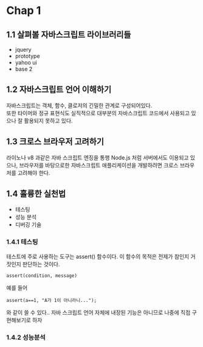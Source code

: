 # Chap 1

## 1.1 살펴볼 자바스크립트 라이브러리들

* jquery
* prototype
* yahoo ui
* base 2


## 1.2 자바스크립트 언어 이해하기 

자바스크립트는 객체, 함수, 클로저의 긴밀한 관계로 구성되어있다.   
또한 타이머와 정규 표현식도 실직적으로 대부분의 자바스크립트 코드에서 사용되고 있으나 잘 활용되지 못하고 있다. 


## 1.3 크로스 브라우저 고려하기 

라이노나 v8 과같은 자바 스크립트 엔징을 통행 Node.js 처럼 서버에서도 이용되고 있으나, 브라우저를 바탕으로한 자바스크립트 애플리케이션을 개발하려면 크로스 브라우저를 고려해야 한다.



## 1.4 훌륭한 실천법 

* 테스팅
* 성능 분석
* 디버깅 기술 

### 1.4.1 테스팅 

테스트에 주로 사용하는 도구는 assert() 함수이다. 이 함수의 목적은 전제가 참인지 거짓인지 판단하는 것이다. 

~~~
assert(condition, message)
~~~

예를 들어 
~~~
assert(a==1, "A가 1이 아니라니...");
~~~
와 같이 쓸 수 있다.. 자바 스크립트 언어 자체에 내장된 기능은 아니므로 나중에 직접 구현해보기로 하자 


### 1.4.2 성능분석


